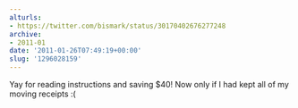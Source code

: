 ```yaml
---
alturls:
- https://twitter.com/bismark/status/30170402676277248
archive:
- 2011-01
date: '2011-01-26T07:49:19+00:00'
slug: '1296028159'
---
```


Yay for reading instructions and saving $40! Now only if I had kept all of my moving receipts :(

